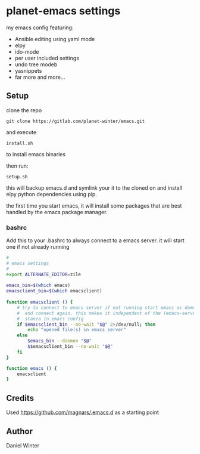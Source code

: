 # planet-emacs settings

my emacs config featuring:

  * Ansible editing using yaml mode
  * elpy
  * ido-mode
  * per user included settings
  * undo tree modeb
  * yasnippets
  * far more and more...

## Setup

clone the repo 

    git clone https://gitlab.com/planet-winter/emacs.git

and execute

    install.sh

to install emacs binaries

then run:

    setup.sh

this will backup emacs.d and symlink your it to the cloned on
and install elpy python dependencies using pip.

the first time you start emacs, it will install some packages
that are best handled by the emacs package manager.

### bashrc

Add this to your .bashrc to always connect to a emacs server.
it will start one if not already running

```bash
#
# emacs settings
#
export ALTERNATE_EDITOR=zile
  
emacs_bin=$(which emacs)
emacsclient_bin=$(which emacsclient) 
  
function emacsclient () {
    # try to connect to emacs server if not running start emacs as dameon
    #  and connect again. this makes it independent of the (emacs-server)
    #  stanza in emacs config
    if $emacsclient_bin --no-wait "$@" 2>/dev/null; then
        echo "opened file(s) in emacs server"
    else
        $emacs_bin --daemon "$@"
        $$emacsclient_bin --no-wait "$@"
    fi
}

function emacs () {
    emacsclient
}
```    
    
## Credits

Used https://github.com/magnars/.emacs.d as a starting point

## Author

Daniel Winter
